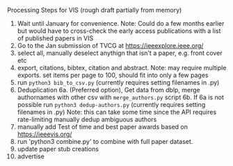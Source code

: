 Processing Steps for VIS (rough draft partially from memory)

1. Wait until January for convenience.
   Note: Could do a few months earlier but would have to cross-check the early access publications with a list of published papers in VIS
2. Go to the Jan submission of TVCG at https://ieeexplore.ieee.org/
3. select all, manually deselect anythign that isn't a paper, e.g. front cover etc
4. export, citations, bibtex, citation and abstract.
   Note: may require multiple exports. set items per page to 100, should fit into only a few pages
5. run `python3 bib_to_csv.py` (currently requires setting filenames in .py)
6. Deduplication
   6a. (Preferred option), Get data from dblp, merge authornames with other csv with `merge_authors.py` script
   6b. If 6a is not possible run `python3 dedup-authors.py` (currently requires setting filenames in .py)
   Note: this can take some time since the API requires rate-limiting
   manually dedup ambiguous authors
7. manually add Test of time and best paper awards based on https://ieeevis.org/
8. run 'python3 combine.py' to combine with full paper dataset.
9. update paper stub creations
10. advertise
